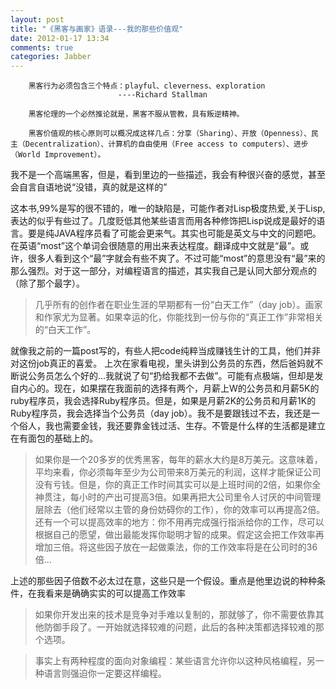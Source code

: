 ```yaml
---
layout: post
title: "《黑客与画家》语录---我的那些价值观"
date: 2012-01-17 13:34
comments: true
categories: Jabber
---
```




		黑客行为必须包含三个特点：playful、cleverness、exploration
							----Richard Stallman

		黑客伦理的一个必然推论就是，黑客不服从管教，具有叛逆精神。

		黑客价值观的核心原则可以概况成这样几点：分享（Sharing）、开放（Openness）、民主（Decentralization）、计算机的自由使用（Free access to computers）、进步（World Improvement）。
<!-- more -->我不是一个高端黑客，但是，看到里边的一些描述，我会有种很兴奋的感觉，甚至会自言自语地说“没错，真的就是这样的”
这本书,99%是写的很不错的，唯一的缺陷是，可能作者对Lisp极度热爱,关于Lisp,表达的似乎有些过了。几度贬低其他某些语言而用各种修饰把Lisp说成是最好的语言。要是纯JAVA程序员看了可能会更来气。其实也可能是英文与中文的问题吧。在英语“most”这个单词会很随意的用出来表达程度。翻译成中文就是“最”。或许，很多人看到这个“最”字就会有些不爽了。不过可能“most”的意思没有“最”来的那么强烈。对于这一部分，对编程语言的描述，其实我自己是认同大部分观点的（除了那个最字）。

>几乎所有的创作者在职业生涯的早期都有一份“白天工作”（day job）。画家和作家尤为显著。如果幸运的化，你能找到一份与你的“真正工作”非常相关的“白天工作”。

就像我之前的一篇post写的，有些人把code纯粹当成赚钱生计的工具，他们并非对这份job真正的喜爱。
上次在家看电视，里头讲到公务员的东西，然后爸妈就不断说公务员怎么个好的...我就说了句“扔给我都不去做”。可能有点极端，但却是发自内心的。现在，如果摆在我面前的选择有两个，月薪上W的公务员和月薪5K的ruby程序员，我会选择Ruby程序员。但是，如果是月薪2K的公务员和月薪1K的Ruby程序员，我会选择当个公务员（day job）。我不是要跟钱过不去，我还是一个俗人，我也需要金钱，我还要靠金钱过活、生存。不管是什么样的生活都是建立在有面包的基础上的。

>如果你是一个20多岁的优秀黑客，每年的薪水大约是8万美元。这意味着，平均来看，你必须每年至少为公司带来8万美元的利润，这样才能保证公司没有亏钱。但是，你的真正工作时间其实可以是上班时间的2倍，如果你全神贯注，每小时的产出可提高3倍。如果再把大公司里令人讨厌的中间管理层除去（他们经常以主管的身份妨碍你的工作），你的效率可以再提高2倍。还有一个可以提高效率的地方：你不用再完成强行指派给你的工作，尽可以根据自己的愿望，做出最能发挥你聪明才智的成果。假定这会把工作效率再增加三倍。将这些因子放在一起做乘法，你的工作效率将是在公司时的36倍...

上述的那些因子倍数不必太过在意，这些只是一个假设。重点是他里边说的种种条件，在我看来是确确实实的可以提高工作效率

>如果你开发出来的技术是竞争对手难以复制的，那就够了，你不需要依靠其他防御手段了。一开始就选择较难的问题，此后的各种决策都选择较难的那个选项。

>事实上有两种程度的面向对象编程：某些语言允许你以这种风格编程，另一种语言则强迫你一定要这样编程。